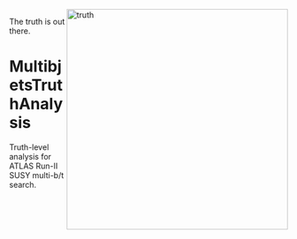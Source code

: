 
<img src="http://i.imgur.com/npBNhDx.jpg" width="400" align="right" alt="truth" />

The truth is out there.

# MultibjetsTruthAnalysis

Truth-level analysis for ATLAS Run-II SUSY multi-b/t search.
